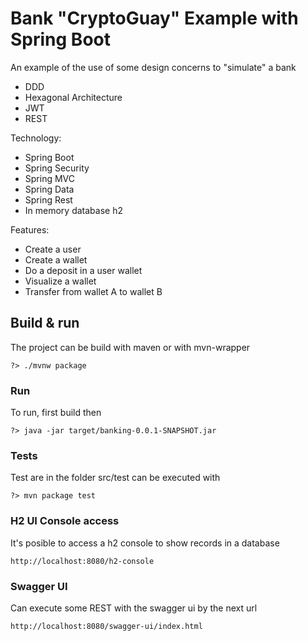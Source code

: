 # Bank "CryptoGuay" Example with Spring Boot 

An example of the use of some design concerns to "simulate" a bank
 - DDD
 - Hexagonal Architecture
 - JWT
 - REST

Technology:
- Spring Boot
- Spring Security
- Spring MVC
- Spring Data
- Spring Rest
- In memory database h2

Features:
- Create a user
- Create a wallet
- Do a deposit in a user wallet
- Visualize a wallet
- Transfer from wallet A to wallet B

## Build & run

The project can be build with maven or with mvn-wrapper

```shell
?> ./mvnw package
```

### Run
To run, first build then
```shell
?> java -jar target/banking-0.0.1-SNAPSHOT.jar
```

### Tests
Test are in the folder src/test can be executed with
```shell
?> mvn package test
```


### H2 UI Console access
It's posible to access a h2 console to show records in a database
```
http://localhost:8080/h2-console
```

### Swagger UI 
Can execute some REST with the swagger ui by the next url
```
http://localhost:8080/swagger-ui/index.html
```